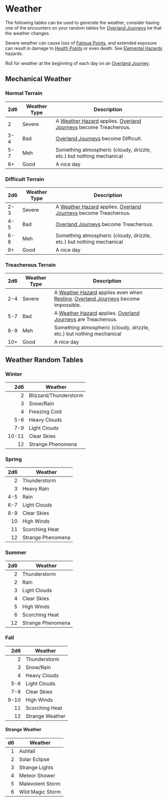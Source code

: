 # Weather

The following tables can be used to generate the weather, consider having one of the encounters on your random tables for [Overland Journeys](../../Game%20Procedures/Exploration/Overland%20Journeys.md) be that the weather changes.

Severe weather can cause loss of [Fatigue Points](../../Player%20Characters/Derived%20Statistics/Fatigue%20Points.md), and extended exposure can result in damage to [Health Points](../../Player%20Characters/Derived%20Statistics/Health%20Points.md) or even death. See [Elemental Hazards](../../Game%20Procedures/Hazards/Elemental%20Hazards.md) hazards.

Roll for weather at the beginning of each day on an [Overland Journey](../../Game%20Procedures/Exploration/Overland%20Journeys.md).

## Mechanical Weather

### Normal Terrain

| 2d6 | Weather Type | Description                                                                                                                                                                             |
| --- | ------------ | --------------------------------------------------------------------------------------------------------------------------------------------------------------------------------------- |
| 2   | Severe       | A [Weather Hazard](../../Game%20Procedures/Hazards/Elemental%20Hazards.md) applies. [Overland Journeys](../../Game%20Procedures/Exploration/Overland%20Journeys.md) become Treacherous. |
| 3-4 | Bad          | [Overland Journeys](../../Game%20Procedures/Exploration/Overland%20Journeys.md) become Difficult.                                                                                       |
| 5-7 | Meh          | Something atmospheric (cloudy, drizzle, etc.) but nothing mechanical                                                                                                                    |
| 8+  | Good         | A nice day                                                                                                                                                                              |

### Difficult Terrain

| 2d6 | Weather Type | Description                                                                                                                                                                             |
| --- | ------------ | --------------------------------------------------------------------------------------------------------------------------------------------------------------------------------------- |
| 2-3 | Severe       | A [Weather Hazard](../../Game%20Procedures/Hazards/Elemental%20Hazards.md) applies. [Overland Journeys](../../Game%20Procedures/Exploration/Overland%20Journeys.md) become Treacherous. |
| 4-5 | Bad          | [Overland Journeys](../../Game%20Procedures/Exploration/Overland%20Journeys.md) become Treacherous.                                                                                     |
| 6-8 | Meh          | Something atmospheric (cloudy, drizzle, etc.) but nothing mechanical                                                                                                                    |
| 9+  | Good         | A nice day                                                                                                                                                                              |

### Treacherous Terrain

| 2d6 | Weather Type | Description                                                                                                                                                                                                                                                      |
| --- | ------------ | ---------------------------------------------------------------------------------------------------------------------------------------------------------------------------------------------------------------------------------------------------------------- |
| 2-4 | Severe       | A [Weather Hazard](../../Game%20Procedures/Hazards/Elemental%20Hazards.md) applies even when [Resting](../../Game%20Procedures/Core%20Procedures/Resting.md). [Overland Journeys](../../Game%20Procedures/Exploration/Overland%20Journeys.md) become impossible. |
| 5-7 | Bad          | A [Weather Hazard](../../Game%20Procedures/Hazards/Elemental%20Hazards.md) applies. [Overland Journeys](../../Game%20Procedures/Exploration/Overland%20Journeys.md) are Treacherous.                                                                             |
| 8-9 | Meh          | Something atmospheric (cloudy, drizzle, etc.) but nothing mechanical                                                                                                                                                                                             |
| 10+ | Good         | A nice day                                                                                                                                                                                                                                                       |

## Weather Random Tables

### Winter

|   2d6 | Weather               |
| ----: | --------------------- |
|     2 | Blizzard/Thunderstorm |
|     3 | Snow/Rain             |
|     4 | Freezing Cold         |
|   5-6 | Heavy Clouds          |
|   7-9 | Light Clouds          |
| 10-11 | Clear Skies           |
|    12 | Strange Phenomena     |

### Spring

| 2d6 | Weather           |
| --: | ----------------- |
|   2 | Thunderstorm      |
|   3 | Heavy Rain        |
| 4-5 | Rain              |
| 6-7 | Light Clouds      |
| 8-9 | Clear Skies       |
|  10 | High Winds        |
|  11 | Scorching Heat    |
|  12 | Strange Phenomena |

### Summer

| 2d6 | Weather           |
| --: | ----------------- |
|   2 | Thunderstorm      |
|   2 | Rain              |
|   3 | Light Clouds      |
|   4 | Clear Skies       |
|   5 | High Winds        |
|   6 | Scorching Heat    |
|  12 | Strange Phenomena |

### Fall

|  2d6 | Weather         |
| ---: | --------------- |
|    2 | Thunderstorm    |
|    3 | Snow/Rain       |
|    4 | Heavy Clouds    |
|  5-6 | Light Clouds    |
|  7-8 | Clear Skies     |
| 9-10 | High Winds      |
|   11 | Scorching Heat  |
|   12 | Strange Weather |

#### Strange Weather

|  d6 | Weather          |
| --: | ---------------- |
|   1 | Ashfall          |
|   2 | Solar Eclipse    |
|   3 | Strange Lights   |
|   4 | Meteor Shower    |
|   5 | Malevolent Storm |
|   6 | Wild Magic Storm |
